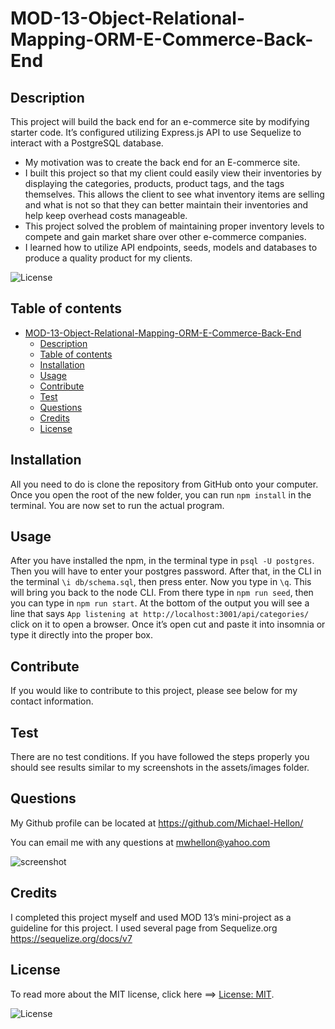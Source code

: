 
# MOD-13-Object-Relational-Mapping-ORM-E-Commerce-Back-End

## Description

This project will build the back end for an e-commerce site by modifying starter code. It’s configured utilizing Express.js API to use Sequelize to interact with a PostgreSQL database.

- My motivation was to create the back end for an E-commerce site.
- I built this project so that my client could easily view their inventories by displaying the categories, products, product tags, and the tags themselves. This allows the client to see what inventory items are selling and what is not so that they can better maintain their inventories and help keep overhead costs manageable.
- This project solved the problem of maintaining proper inventory levels to compete and gain market share over other e-commerce companies.
- I learned how to utilize API endpoints, seeds, models and databases to produce a quality product for my clients.  

![License](https://img.shields.io/badge/License-MIT-green.svg)

## Table of contents

- [MOD-13-Object-Relational-Mapping-ORM-E-Commerce-Back-End](#mod-13-object-relational-mapping-orm-e-commerce-back-end)
  - [Description](#description)
  - [Table of contents](#table-of-contents)
  - [Installation](#installation)
  - [Usage](#usage)
  - [Contribute](#contribute)
  - [Test](#test)
  - [Questions](#questions)
  - [Credits](#credits)
  - [License](#license)

## Installation

All you need to do is clone the repository from GitHub onto your computer. Once you open the root of the new folder, you can run `npm install` in the terminal. You are now set to run the actual program.

## Usage

After you have installed the npm, in the terminal type in `psql -U postgres`. Then you will have to enter your postgres password. After that, in the CLI in the terminal `\i db/schema.sql`, then press enter. Now you type in `\q`.  This will bring you back to the node CLI. From there type in `npm run seed`, then you can type in `npm run start`. At the bottom of the output you will see a line that says `App listening at http://localhost:3001/api/categories/` click on it to open a browser. Once it’s open cut and paste it into insomnia or type it directly into the proper box. 

## Contribute

If you would like to contribute to this project, please see below for my contact information.

## Test

There are no test conditions. If you have followed the steps properly you should see results similar to my screenshots in the assets/images folder.

## Questions

My Github profile can be located at <https://github.com/Michael-Hellon/>

You can email me with any questions at <mwhellon@yahoo.com>

![screenshot](/assets/images/screenshot.png)

## Credits

I completed this project myself and used MOD 13’s mini-project as a guideline for this project. I used several page from Sequelize.org  https://sequelize.org/docs/v7

## License

To read more about the MIT license, click here ==> [License: MIT](https://opensource.org/licenses/MIT).

![License](https://img.shields.io/badge/License-MIT-green.svg)
